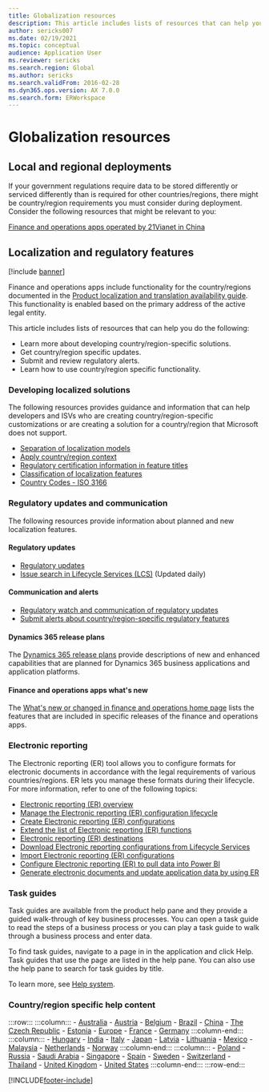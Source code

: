```yaml
---
title: Globalization resources
description: This article includes lists of resources that can help you learn more about country/region-specific functionality and offerings.
author: sericks007
ms.date: 02/19/2021
ms.topic: conceptual
audience: Application User
ms.reviewer: sericks
ms.search.region: Global
ms.author: sericks
ms.search.validFrom: 2016-02-28
ms.dyn365.ops.version: AX 7.0.0
ms.search.form: ERWorkspace
---
```


# Globalization resources

## Local and regional deployments
If your government regulations require data to be stored differently or serviced differently than is required for other countries/regions, there might be country/region requirements you must consider during deployment. Consider the following resources that might be relevant to you:

[Finance and operations apps operated by 21Vianet in China](../deployment/china-local-deployment.md)

## Localization and regulatory features

[!include [banner](../../../finance/includes/banner.md)]

Finance and operations apps include functionality for the country/regions documented in the [Product localization and translation availability guide](https://aka.ms/dynamics_365_international_availability_deck). This functionality is enabled based on the primary address of the active legal entity. 

This article includes lists of resources that can help you do the following: 
- Learn more about developing country/region-specific solutions.
- Get country/region specific updates.
- Submit and review regulatory alerts.
- Learn how to use country/region specific functionality.

### Developing localized solutions
The following resources provides guidance and information that can help developers and ISVs who are creating country/region-specific customizations or are creating a solution for a country/region that Microsoft does not support.
-   [Separation of localization models](../../dev-itpro/lcs-solutions/separate-localization-models.md)
-   [Apply country/region context](../../dev-itpro/lcs-solutions/apply-country-context.md)
-   [Regulatory certification information in feature titles](../../dev-itpro/lcs-solutions/regulatory-certifications.md)
-   [Classification of localization features](../../dev-itpro/lcs-solutions/classify-localization-features.md)
-   [Country Codes - ISO 3166](https://www.iso.org/iso-3166-country-codes.html)

### Regulatory updates and communication
The following resources provide information about planned and new localization features. 

#### Regulatory updates
-   [Regulatory updates](../../../finance/localizations/global/regulatory-updates.md)
-   [Issue search in Lifecycle Services (LCS)](../../dev-itpro/lifecycle-services/issue-search-lcs.md) (Updated daily)

#### Communication and alerts
-   [Regulatory watch and communication of regulatory updates](../../dev-itpro/lcs-solutions/regulatory-watch-communication.md)
-   [Submit alerts about country/region-specific regulatory features](../../dev-itpro/lcs-solutions/submit-localization-alerts.md)

#### Dynamics 365 release plans
The [Dynamics 365 release plans](/business-applications-release-notes/) provide descriptions of new and enhanced capabilities that are planned for Dynamics 365 business applications and application platforms. 

#### Finance and operations apps what's new
The [What's new or changed in finance and operations home page](../get-started/whats-new-changed.md) lists the features that are included in specific releases of the finance and operations apps.

### Electronic reporting
The Electronic reporting (ER) tool allows you to configure formats for electronic documents in accordance with the legal requirements of various countries/regions. ER lets you manage these formats during their lifecycle. For more information, refer to one of the following topics:
-   [Electronic reporting (ER) overview](../../dev-itpro/analytics/general-electronic-reporting.md)
-   [Manage the Electronic reporting (ER) configuration lifecycle](../../dev-itpro/analytics/general-electronic-reporting-manage-configuration-lifecycle.md)
-   [Create Electronic reporting (ER) configurations](../../dev-itpro/analytics/electronic-reporting-configuration.md)
-   [Extend the list of Electronic reporting (ER) functions](../../dev-itpro/analytics/general-electronic-reporting-formulas-list-extension.md)
-   [Electronic reporting (ER) destinations](../../dev-itpro/analytics/electronic-reporting-destinations.md)
-   [Download Electronic reporting configurations from Lifecycle Services](../../dev-itpro/analytics/download-electronic-reporting-configuration-lcs.md)
-   [Import Electronic reporting (ER) configurations](../../dev-itpro/analytics/electronic-reporting-import-ger-configurations.md)
-   [Configure Electronic reporting (ER) to pull data into Power BI](../../dev-itpro/analytics/general-electronic-reporting-report-configuration-get-data-powerbi.md)
-   [Generate electronic documents and update application data by using ER](../../dev-itpro/analytics/generate-electronic-documents-update-application-data.md)

### Task guides
Task guides are available from the product help pane and they provide a guided walk-through of key business processes. You can open a task guide to read the steps of a business process or you can play a task guide to walk through a business process and enter data.

To find task guides, navigate to a page in in the application and click Help. Task guides that use the page are listed in the help pane. You can also use the help pane to search for task guides by title.

To learn more, see [Help system](../get-started/help-overview.md#task-guides).


### Country/region specific help content
:::row:::
    :::column:::
        - [Australia](../../../finance/localizations/australia/australia.md)
        - [Austria](../../../finance/localizations/austria/austria.md)
        - [Belgium](../../../finance/localizations/belgium/belgium.md)
        - [Brazil](../../../finance/localizations/brazil/brazil.md)
        - [China](../../../finance/localizations/china/china.md)
        - [The Czech Republic](../../../finance/localizations/czech-republic/czech-republic.md)
        - [Estonia](../../../finance/localizations/estonia/estonia.md)
        - [Europe](../../../finance/localizations/europe/europe.md)
        - [France](../../../finance/localizations/france/france.md)
        - [Germany](../../../finance/localizations/germany/germany.md)
    :::column-end:::
    :::column:::
        - [Hungary](../../../finance/localizations/hungary/hungary.md)
        - [India](../../../finance/localizations/india/india.md)
        - [Italy](../../../finance/localizations/italy/italy.md)
        - [Japan](../../../finance/localizations/japan/japan.md)
        - [Latvia](../../../finance/localizations/latvia/latvia.md)
        - [Lithuania](../../../finance/localizations/lithuania/lithuania.md)
        - [Mexico](../../../finance/localizations/iberoamerica/mexico.md)
        - [Malaysia](../../../finance/localizations/malaysia/malaysia.md)
        - [Netherlands](../../../finance/localizations/netherlands/netherlands.md)
        - [Norway](../../../finance/localizations/norway/norway.md)
    :::column-end:::
    :::column:::
        - [Poland](../../../finance/localizations/poland/poland.md)
        - [Russia](../../../finance/localizations/russia/russia.md)
        - [Saudi Arabia](../../../finance/localizations/mea/saudi-arabia.md)
        - [Singapore](../../../finance/localizations/singapore/singapore.md)
        - [Spain](../../../finance/localizations/spain/spain.md)
        - [Sweden](../../../finance/localizations/sweden/sweden.md)
        - [Switzerland](../../../finance/localizations/switzerland/switzerland.md)
        - [Thailand](../../../finance/localizations/thailand/thailand.md)
        - [United Kingdom](../../../finance/localizations/united-kingdom/united-kingdom.md)
        - [United States](../../../finance/localizations/brazil/united-states.md)
    :::column-end:::
:::row-end:::








[!INCLUDE[footer-include](../../../includes/footer-banner.md)]

